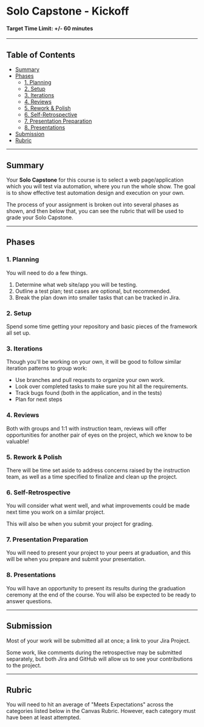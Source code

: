 # Solo Capstone - Kickoff

#### Target Time Limit: +/- 60 minutes

---

## Table of Contents

- [Summary](#summary)
- [Phases](#phases)
  - [1. Planning](#1-planning)
  - [2. Setup](#2-setup)
  - [3. Iterations](#3-iterations)
  - [4. Reviews](#4-reviews)
  - [5. Rework & Polish](#5-rework--polish)
  - [6. Self-Retrospective](#6-self-retrospective)
  - [7. Presentation Preparation](#7-presentation-preparation)
  - [8. Presentations](#8-presentations)
- [Submission](#submission)
- [Rubric](#rubric)

---

## Summary

Your **Solo Capstone** for this course is to select a web page/application which
you will test via automation, where you run the whole show. The goal is to show
effective test automation design and execution on your own.

The process of your assignment is broken out into several phases as shown, and
then below that, you can see the rubric that will be used to grade your Solo
Capstone.

---

## Phases

### 1. Planning

You will need to do a few things.

1. Determine what web site/app you will be testing.
1. Outline a test plan; test cases are optional, but recommended.
1. Break the plan down into smaller tasks that can be tracked in Jira.

### 2. Setup

Spend some time getting your repository and basic pieces of the framework all
set up.

### 3. Iterations

Though you'll be working on your own, it will be good to follow similar
iteration patterns to group work:

- Use branches and pull requests to organize your own work.
- Look over completed tasks to make sure you hit all the requirements.
- Track bugs found (both in the application, and in the tests)
- Plan for next steps

### 4. Reviews

Both with groups and 1:1 with instruction team, reviews will offer opportunities
for another pair of eyes on the project, which we know to be valuable!

### 5. Rework & Polish

There will be time set aside to address concerns raised by the instruction team,
as well as a time specified to finalize and clean up the project.

### 6. Self-Retrospective

You will consider what went well, and what improvements could be made next time
you work on a similar project.

This will also be when you submit your project for grading.

### 7. Presentation Preparation

You will need to present your project to your peers at graduation, and this will
be when you prepare and submit your presentation.

### 8. Presentations

You will have an opportunity to present its results during the graduation
ceremony at the end of the course. You will also be expected to be ready to
answer questions.

---

## Submission

Most of your work will be submitted all at once; a link to your Jira Project.

Some work, like comments during the retrospective may be submitted separately,
but both Jira and GitHub will allow us to see your contributions to the project.

---

## Rubric

You will need to hit an average of "Meets Expectations" across the categories
listed below in the Canvas Rubric. However, each category must have been at
least attempted.
